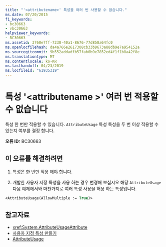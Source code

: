 ```yaml
---
title: "'<attributename>' 특성을 여러 번 사용할 수 없습니다."
ms.date: 07/20/2015
f1_keywords:
- bc30663
- vbc30663
helpviewer_keywords:
- BC30663
ms.assetid: 3760e7ff-7238-40a1-8676-77d858a64fc0
ms.openlocfilehash: da4a766e2617308cb33b9673a88db9e7a954152a
ms.sourcegitcommit: 9b552addadfb57fab0b9e7852ed4f1f1b8a42f8e
ms.translationtype: MT
ms.contentlocale: ko-KR
ms.lasthandoff: 04/23/2019
ms.locfileid: "61935319"
---
```

# <a name="attribute-attributename-cannot-be-applied-multiple-times"></a>특성 '\<attributename >' 여러 번 적용할 수 없습니다
특성 한 번만 적용할 수 있습니다. `AttributeUsage` 특성 특성을 두 번 이상 적용할 수 있는지 여부를 결정 합니다.  
  
 **오류 ID:** BC30663  
  
## <a name="to-correct-this-error"></a>이 오류를 해결하려면  
  
1. 특성은 한 번만 적용 해야 합니다.  
  
2. 개발한 사용자 지정 특성을 사용 하는 경우 변경해 보십시오 해당 `AttributeUsage` 다음 예제에서와 마찬가지로 여러 특성 사용을 허용 하는 특성입니다.  
  
```vb  
<AttributeUsage(AllowMultiple := True)>  
```  
  
## <a name="see-also"></a>참고자료

- <xref:System.AttributeUsageAttribute>
- [사용자 지정 특성 만들기](../../../visual-basic/programming-guide/concepts/attributes/creating-custom-attributes.md)
- [AttributeUsage](../../../visual-basic/programming-guide/concepts/attributes/attributeusage.md)
